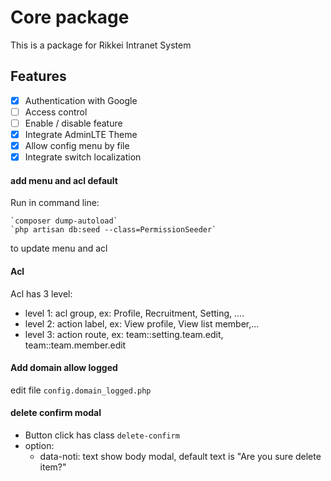 Core package
===

This is a package for Rikkei Intranet System

Features
---

- [x] Authentication with Google
- [ ] Access control
- [ ] Enable / disable feature
- [x] Integrate AdminLTE Theme
- [x] Allow config menu by file
- [x] Integrate switch localization

#### add menu and acl default
Run in command line:

    `composer dump-autoload`
    `php artisan db:seed --class=PermissionSeeder` 

to update menu and acl

#### Acl
Acl has 3 level:
- level 1: acl group, ex: Profile, Recruitment, Setting, ....
- level 2: action label, ex: View profile, View list member,...
- level 3: action route, ex: team::setting.team.edit, team::team.member.edit

#### Add domain allow logged
edit file `config.domain_logged.php`

#### delete confirm modal
- Button click has class `delete-confirm`
- option: 
    + data-noti: text show body modal, default text is "Are you sure delete item?"